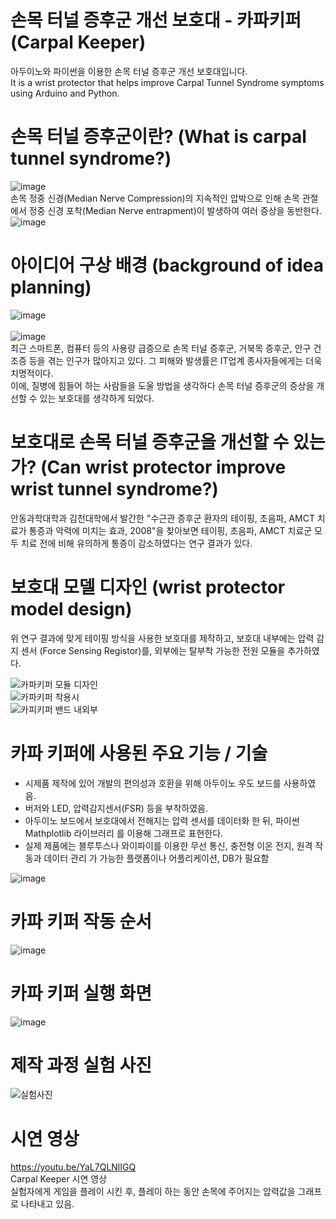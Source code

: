 # 손목 터널 증후군 개선 보호대 - 카파키퍼 (Carpal Keeper)
아두이노와 파이썬을 이용한 손목 터널 증후군 개선 보호대입니다.
<br>
It is a wrist protector that helps improve Carpal Tunnel Syndrome symptoms using Arduino and Python.



# 손목 터널 증후군이란? (What is carpal tunnel syndrome?)

![image](https://user-images.githubusercontent.com/72370701/159734842-32304d24-5549-442d-af3f-5a6c6f45e621.png)
<br>
손목 정중 신경(Median Nerve Compression)의 지속적인 압박으로 인해 손목 관절에서 정중 신경 포착(Median Nerve entrapment)이 발생하여 여러 증상을 동반한다.
<br>
![image](https://user-images.githubusercontent.com/72370701/159735130-748cf609-db86-44bb-b69f-5e4266feeb5c.png)



# 아이디어 구상 배경 (background of idea planning)

![image](https://user-images.githubusercontent.com/72370701/159734272-2e416d38-dc03-4b34-b12c-cb800c1bf9b5.png)
<br>
<br>
![image](https://user-images.githubusercontent.com/72370701/159734283-348160ed-f9bc-4876-8ab4-aeabf3781ead.png)
<br>
최근 스마트폰, 컴퓨터 등의 사용량 급증으로 손목 터널 증후군, 거북목 증후군, 안구 건조증 등을 겪는 인구가 많아지고 있다. 그 피해와 발생률은 IT업계 종사자들에게는 더욱 치명적이다.<br>
이에, 질병에 힘들어 하는 사람들을 도울 방법을 생각하다 손목 터널 증후군의 증상을 개선할 수 있는 보호대를 생각하게 되었다.



# 보호대로 손목 터널 증후군을 개선할 수 있는가? (Can wrist protector improve wrist tunnel syndrome?)

안동과학대학과 김천대학에서 발간한 "수근관 증후군 환자의 테이핑, 초음파, AMCT 치료가 통증과 악력에 미치는 효과, 2008"을 찾아보면 테이핑, 초음파, AMCT 치료군 모두 치료 전에 비해 유의하게 통증이 감소하였다는 연구 결과가 있다.


# 보호대 모델 디자인 (wrist protector model design)
위 연구 결과에 맞게 테이핑 방식을 사용한 보호대를 제작하고, 보호대 내부에는 압력 감지 센서 (Force Sensing Registor)를, 외부에는 탈부착 가능한 전원 모듈을 추가하였다.

![카파키퍼 모듈 디자인](https://user-images.githubusercontent.com/72370701/159736972-e842abda-ed24-4c60-b55f-ebf4f4b25aa0.png)
<br>
![카파키퍼 착용시](https://user-images.githubusercontent.com/72370701/159736988-29b254a5-904c-48e9-a4d9-55025ea4f877.png)
<br>
![카피키퍼 밴드 내외부](https://user-images.githubusercontent.com/72370701/159737000-438a0415-301c-45db-8918-2ad741fe98f1.png)
<br>

# 카파 키퍼에 사용된 주요 기능 / 기술
- 시제품 제작에 있어 개발의 편의성과 호환을 위해 아두이노 우도 보드를 사용하였음.
- 버저와 LED, 압력감지센서(FSR) 등을 부착하였음.
- 아두이노 보드에서 보호대에서 전해지는 압력 센서를 데이터화 한 뒤, 파이썬 Mathplotlib 라이브러리   를 이용해 그래프로 표현한다.
- 실제 제품에는 블루투스나 와이파이를 이용한 무선 통신, 충전형 이온 전지, 원격 작동과 데이터 관리   가 가능한 플랫폼이나 어플리케이션, DB가 필요함


![image](https://user-images.githubusercontent.com/72370701/159737754-920b8523-8c25-4199-9fc6-2fceddcbf9b1.png)


# 카파 키퍼 작동 순서
![image](https://user-images.githubusercontent.com/72370701/159737842-c51e7259-6205-4644-89c4-f51602840cba.png)


# 카파 키퍼 실행 화면
![image](https://user-images.githubusercontent.com/72370701/159737885-75332d82-3cac-4a9a-ba9a-314a79cdd5e9.png)


# 제작 과정 실험 사진
![실험사진](https://user-images.githubusercontent.com/72370701/159738709-83b5dd88-60e2-4567-a83f-970c26d0318c.jpg)


# 시연 영상
https://youtu.be/YaL7QLNlIGQ<br>
Carpal Keeper 시연 영상<br>
실험자에게 게임을 플레이 시킨 후, 플레이 하는 동안 손목에 주어지는 압력값을 그래프로 나타내고 있음.
